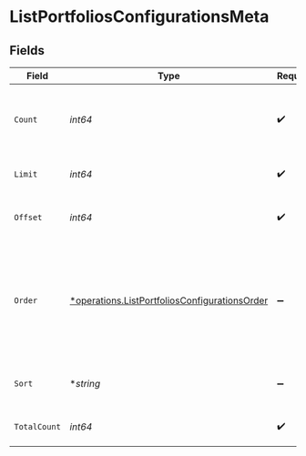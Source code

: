 # ListPortfoliosConfigurationsMeta


## Fields

| Field                                                                                                         | Type                                                                                                          | Required                                                                                                      | Description                                                                                                   |
| ------------------------------------------------------------------------------------------------------------- | ------------------------------------------------------------------------------------------------------------- | ------------------------------------------------------------------------------------------------------------- | ------------------------------------------------------------------------------------------------------------- |
| `Count`                                                                                                       | *int64*                                                                                                       | :heavy_check_mark:                                                                                            | Count of the resources returned in the response.                                                              |
| `Limit`                                                                                                       | *int64*                                                                                                       | :heavy_check_mark:                                                                                            | Total limit of the response.                                                                                  |
| `Offset`                                                                                                      | *int64*                                                                                                       | :heavy_check_mark:                                                                                            | Amount of resource to offset in the response.                                                                 |
| `Order`                                                                                                       | [*operations.ListPortfoliosConfigurationsOrder](../../models/operations/listportfoliosconfigurationsorder.md) | :heavy_minus_sign:                                                                                            | The ordering of the response.<br/>* ASC - Ascending order<br/>* DESC - Descending order                       |
| `Sort`                                                                                                        | **string*                                                                                                     | :heavy_minus_sign:                                                                                            | The field that the list is sorted by.                                                                         |
| `TotalCount`                                                                                                  | *int64*                                                                                                       | :heavy_check_mark:                                                                                            | Total count of all the resources.                                                                             |